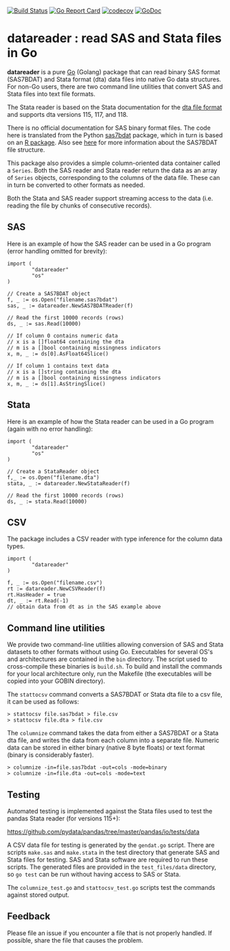 [![Build Status](https://travis-ci.com/kshedden/datareader.svg?branch=master)](https://travis-ci.com/kshedden/datareader)
[![Go Report Card](https://goreportcard.com/badge/github.com/kshedden/datareader)](https://goreportcard.com/report/github.com/kshedden/datareader)
[![codecov](https://codecov.io/gh/kshedden/datareader/branch/master/graph/badge.svg)](https://codecov.io/gh/kshedden/datareader)
[![GoDoc](https://godoc.org/github.com/kshedden/datareader?status.png)](https://godoc.org/github.com/kshedden/datareader)

datareader : read SAS and Stata files in Go
=========================

__datareader__ is a pure [Go](https://golang.org) (Golang) package
that can read binary SAS format (SAS7BDAT) and Stata format (dta) data
files into native Go data structures.  For non-Go users, there are two
command line utilities that convert SAS and Stata files into text file
formats.

The Stata reader is based on the Stata documentation for the [dta file
format](http://www.stata.com/help.cgi?dta) and supports dta versions
115, 117, and 118.

There is no official documentation for SAS binary format files.  The
code here is translated from the Python
[sas7bdat](https://pypi.python.org/pypi/sas7bdat) package, which in
turn is based on an [R
package](https://github.com/BioStatMatt/sas7bdat).  Also see
[here](https://cran.r-project.org/web/packages/sas7bdat/vignettes/sas7bdat.pdf)
for more information about the SAS7BDAT file structure.

This package also provides a simple column-oriented data container
called a `Series`.  Both the SAS reader and Stata reader return the
data as an array of `Series` objects, corresponding to the columns of
the data file.  These can in turn be converted to other formats as
needed.

Both the Stata and SAS reader support streaming access to the data
(i.e. reading the file by chunks of consecutive records).

## SAS

Here is an example of how the SAS reader can be used in a Go program
(error handling omitted for brevity):

```
import (
        "datareader"
        "os"
)

// Create a SAS7BDAT object
f, _ := os.Open("filename.sas7bdat")
sas, _ := datareader.NewSAS7BDATReader(f)

// Read the first 10000 records (rows)
ds, _ := sas.Read(10000)

// If column 0 contains numeric data
// x is a []float64 containing the dta
// m is a []bool containing missingness indicators
x, m, _ := ds[0].AsFloat64Slice()

// If column 1 contains text data
// x is a []string containing the dta
// m is a []bool containing missingness indicators
x, m, _ := ds[1].AsStringSlice()
```

## Stata

Here is an example of how the Stata reader can be used in a Go program
(again with no error handling):

```
import (
        "datareader"
        "os"
)

// Create a StataReader object
f,_ := os.Open("filename.dta")
stata, _ := datareader.NewStataReader(f)

// Read the first 10000 records (rows)
ds, _ := stata.Read(10000)
```

## CSV

The package includes a CSV reader with type inference for the column data types.

```
import (
        "datareader"
)

f, _ := os.Open("filename.csv")
rt := datareader.NewCSVReader(f)
rt.HasHeader = true
dt, _ := rt.Read(-1)
// obtain data from dt as in the SAS example above
```

## Command line utilities

We provide two command-line utilities allowing conversion of SAS and
Stata datasets to other formats without using
Go.  Executables for several OS's and architectures are contained in
the `bin` directory.  The script used to cross-compile these binaries
is `build.sh`.  To build and install the commands for your local
architecture only, run the Makefile (the executables will be copied
into your GOBIN directory).

The `stattocsv` command converts a SAS7BDAT or Stata dta file to a csv
file, it can be used as follows:

```
> stattocsv file.sas7bdat > file.csv
> stattocsv file.dta > file.csv
```

The `columnize` command takes the data from either a SAS7BDAT or a
Stata dta file, and writes the data from each column into a separate
file.  Numeric data can be stored in either binary (native 8 byte
floats) or text format (binary is considerably faster).

```
> columnize -in=file.sas7bdat -out=cols -mode=binary
> columnize -in=file.dta -out=cols -mode=text
```

## Testing

Automated testing is implemented against the Stata files used to test
the pandas Stata reader (for versions 115+):

https://github.com/pydata/pandas/tree/master/pandas/io/tests/data

A CSV data file for testing is generated by the `gendat.go` script.
There are scripts `make.sas` and `make.stata` in the test directory
that generate SAS and Stata files for testing.  SAS and Stata software
are required to run these scripts.  The generated files are provided
in the `test_files/data` directory, so `go test` can be run without
having access to SAS or Stata.

The `columnize_test.go` and `stattocsv_test.go` scripts test the
commands against stored output.

## Feedback

Please file an issue if you encounter a file that is not properly
handled.  If possible, share the file that causes the problem.